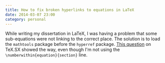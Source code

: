 ```yaml
---
title: How to fix broken hyperlinks to equations in LaTeX
date: 2014-03-07 23:00
category: personal
---
```


While writing my dissertation in LaTeX, I was having a problem that some
sub-equations were not linking to the correct place. The solution is to load the
`mathtools` package before the `hyperref` package. [This question][1] on TeX.SX
showed the way, even though I'm not using the `\numberwithin{equation}{section}`
line.

[1]: http://tex.stackexchange.com/questions/65926/hyperlinking-problems-when-using-subequations-hyperref-and-cleveref

